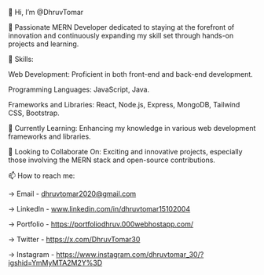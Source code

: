 👋 Hi, I’m @DhruvTomar

🚀 Passionate MERN Developer dedicated to staying at the forefront of innovation and continuously expanding my skill set through hands-on projects and learning.

🔧 Skills:

Web Development: Proficient in both front-end and back-end development.

Programming Languages: JavaScript, Java.

Frameworks and Libraries: React, Node.js, Express, MongoDB, Tailwind CSS, Bootstrap.

🌱 Currently Learning: Enhancing my knowledge in various web development frameworks and libraries.

🤝 Looking to Collaborate On: Exciting and innovative projects, especially those involving the MERN stack and open-source contributions.

📫 How to reach me:

-> Email - dhruvtomar2020@gmail.com

-> LinkedIn - www.linkedin.com/in/dhruvtomar15102004

-> Portfolio - https://portfoliodhruv.000webhostapp.com/

-> Twitter - https://x.com/DhruvTomar30

-> Instagram - https://www.instagram.com/dhruvtomar_30/?igshid=YmMyMTA2M2Y%3D
